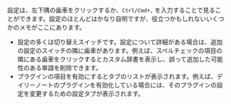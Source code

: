 設定は、左下隅の歯車をクリックするか、`Ctrl/Cmd+,` を入力することで見ることができます。設定のほとんどはかなり自明ですが、役立つかもしれないいくつかのメモがここにあります。

- 設定の多くは切り替えスイッチです。設定について詳細がある場合は、追加の設定のスイッチの隣に歯車があります。例えば、スペルチェックの項目の隣にある歯車をクリックするとカスタム辞書を表示し、誤って追加した可能性のある単語を削除できます。
- プラグインの項目を有効にするとタブのリストが表示されます。例えば、デイリーノートのプラグインを有効化している場合には、そのプラグインの設定を変更するための設定タブが表示されます。